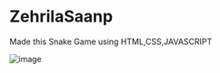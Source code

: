 # ZehrilaSaanp

Made this Snake Game using HTML,CSS,JAVASCRIPT

![image](https://github.com/AaqibSayyed/ZehrilaSaanp/assets/117107887/83fd7552-3f94-4105-a1b8-d146667af1f6)
